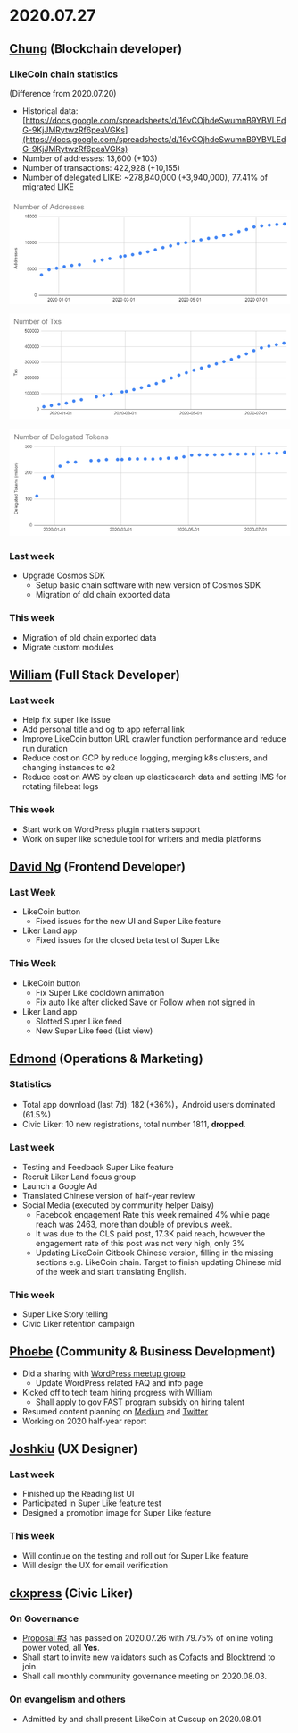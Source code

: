 # 2020.07.27

## ​[Chung](https://like.co/chungwu) (Blockchain developer) <a href="#chung-blockchain-developer" id="chung-blockchain-developer"></a>

### LikeCoin chain statistics <a href="#likecoin-chain-statistics" id="likecoin-chain-statistics"></a>

(Difference from 2020.07.20)

* Historical data: [https://docs.google.com/spreadsheets/d/16vCOjhdeSwumnB9YBVLEdG-9KjJMRytwzRf6peaVGKs](https://docs.google.com/spreadsheets/d/16vCOjhdeSwumnB9YBVLEdG-9KjJMRytwzRf6peaVGKs)​
* Number of addresses: 13,600 (+103)
* Number of transactions: 422,928 (+10,155)
* Number of delegated LIKE: \~278,840,000 (+3,940,000), 77.41% of migrated LIKE

![](<../../../.gitbook/assets/image (96).png>)

![](../../../.gitbook/assets/image.png)

![](<../../../.gitbook/assets/image (31).png>)

### Last week <a href="#last-week" id="last-week"></a>

* Upgrade Cosmos SDK
  * Setup basic chain software with new version of Cosmos SDK
  * Migration of old chain exported data

### This week <a href="#this-week" id="this-week"></a>

* Migration of old chain exported data
* Migrate custom modules

## ​[William](https://like.co/williamchong007) (Full Stack Developer) <a href="#william-full-stack-developer" id="william-full-stack-developer"></a>

### Last week <a href="#last-week-1" id="last-week-1"></a>

* Help fix super like issue
* Add personal title and og to app referral link
* Improve LikeCoin button URL crawler function performance and reduce run duration
* Reduce cost on GCP by reduce logging, merging k8s clusters, and changing instances to e2
* Reduce cost on AWS by clean up elasticsearch data and setting IMS for rotating filebeat logs

### This week <a href="#this-week-1" id="this-week-1"></a>

* Start work on WordPress plugin matters support
* Work on super like schedule tool for writers and media platforms

## ​[David Ng](https://github.com/nwingt) (Frontend Developer) <a href="#david-ng-frontend-developer" id="david-ng-frontend-developer"></a>

### Last Week <a href="#last-week-2" id="last-week-2"></a>

* LikeCoin button
  * Fixed issues for the new UI and Super Like feature
* Liker Land app
  * Fixed issues for the closed beta test of Super Like

### **This Week** <a href="#this-week-2" id="this-week-2"></a>

* LikeCoin button
  * Fix Super Like cooldown animation
  * Fix auto like after clicked Save or Follow when not signed in
* Liker Land app
  * Slotted Super Like feed
  * New Super Like feed (List view)

## **​**[**Edmond**](https://like.co/edmondyu) **(Operations & Marketing)** <a href="#edmond-operations-and-marketing" id="edmond-operations-and-marketing"></a>

### **Statistics** <a href="#statistics" id="statistics"></a>

* Total app download (last 7d): 182 (+36%)，Android users dominated (61.5%)
* Civic Liker: 10 new registrations, total number 1811, **dropped**.

### **Last week** <a href="#last-week-3" id="last-week-3"></a>

* Testing and Feedback Super Like feature
* Recruit Liker Land focus group
* Launch a Google Ad
* Translated Chinese version of half-year review
* Social Media (executed by community helper Daisy)
  * Facebook engagement Rate this week remained 4% while page reach was 2463, more than double of previous week.
  * It was due to the CLS paid post, 17.3K paid reach, however the engagement rate of this post was not very high, only 3%
  * Updating LikeCoin Gitbook Chinese version, filling in the missing sections e.g. LikeCoin chain. Target to finish updating Chinese mid of the week and start translating English.&#x20;

### This week <a href="#this-week-3" id="this-week-3"></a>

* Super Like Story telling
* Civic Liker retention campaign

## ​[Phoebe](https://like.co/phoebe\_fb) (Community & Business Development) <a href="#fbf6" id="fbf6"></a>

* Did a sharing with [WordPress meetup group ](https://www.meetup.com/Elementor-Hong-Kong/events/270787522/)
  * Update WordPress related FAQ and info page
* Kicked off to tech team hiring progress with William&#x20;
  * Shall apply to gov FAST program subsidy on hiring talent&#x20;
* Resumed content planning on [Medium](https://medium.com/likecoin) and [Twitter](https://twitter.com/likecoin)
* Working on 2020 half-year report  &#x20;

## ​[Joshkiu](https://like.co/joshkiu) (UX Designer) <a href="#joshkiu-ux-designer" id="joshkiu-ux-designer"></a>

### Last week <a href="#last-week-4" id="last-week-4"></a>

* Finished up the Reading list UI
* Participated in Super Like feature test
* Designed a promotion image for Super Like feature

### This week <a href="#this-week-4" id="this-week-4"></a>

* Will continue on the testing and roll out for Super Like feature
* Will design the UX for email verification

## ​[ckxpress](https://like.co/ckxpress) (Civic Liker) <a href="#fbf6-1" id="fbf6-1"></a>

### **On Governance**

* [Proposal #3](https://likecoin.bigdipper.live/proposals/3) has passed on 2020.07.26 with 79.75% of online voting power voted, all **Yes**.
* Shall start to invite new validators such as [Cofacts](https://cofacts.g0v.tw/) and [Blocktrend](https://blocktrend.substack.com/) to join.
* Shall call monthly community governance meeting on 2020.08.03.

### On evangelism and others

* Admitted by and shall present LikeCoin at Cuscup on 2020.08.01

